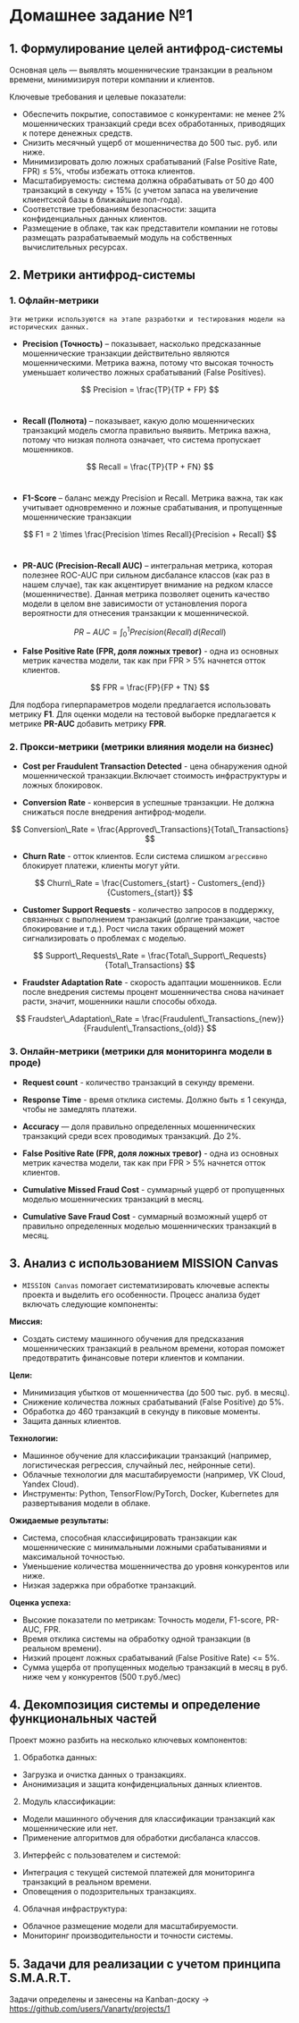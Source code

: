 # Домашнее задание №1

## 1. Формулирование целей антифрод-системы

Основная цель — выявлять мошеннические транзакции в реальном времени, минимизируя потери компании и клиентов.

Ключевые требования и целевые показатели:

* Обеспечить покрытие, сопоставимое с конкурентами: не менее 2% мошеннических транзакций среди всех обработанных, приводящих к потере денежных средств.
* Снизить месячный ущерб от мошенничества до 500 тыс. руб. или ниже.
* Минимизировать долю ложных срабатываний (False Positive Rate, FPR) ≤ 5%, чтобы избежать оттока клиентов.
* Масштабируемость: система должна обрабатывать от 50 до 400 транзакций в секунду + 15% (с учетом запаса на увеличение клиентской базы в ближайшие пол-года).
* Соответствие требованиям безопасности: защита конфиденциальных данных клиентов.
* Размещение в облаке, так как представители компании не готовы размещать разрабатываемый модуль на
собственных вычислительных ресурсах.

## 2. Метрики антифрод-системы

### 1. Офлайн-метрики

    Эти метрики используются на этапе разработки и тестирования модели на исторических данных.

* **Precision (Точность)** – показывает, насколько предсказанные мошеннические транзакции действительно являются мошенническими. Метрика важна, потому что высокая точность уменьшает количество ложных срабатываний (False Positives).

$$ Precision = \frac{TP}{TP + FP} $$
​
 
* **Recall (Полнота)** – показывает, какую долю мошеннических транзакций модель смогла правильно выявить. Метрика важна, потому что низкая полнота означает, что система пропускает мошенников.

$$ Recall = \frac{TP}{TP + FN} $$
​
 
* **F1-Score** – баланс между Precision и Recall. Метрика важна, так как учитывает одновременно и ложные срабатывания, и пропущенные мошеннические транзакции

$$ F1 = 2 \times \frac{Precision \times Recall}{Precision + Recall} $$
​

* **PR-AUC (Precision-Recall AUC)** – интегральная метрика, которая полезнее ROC-AUC при сильном дисбалансе классов (как раз в нашем случае), так как акцентирует внимание на редком классе (мошенничестве). Данная метрика позволяет оценить качество модели в целом вне зависимости от установления порога вероятности для отнесения транзакции к мошеннической.

$$ PR-AUC = \int_{0}^{1} Precision(Recall) \, d(Recall) $$

* **False Positive Rate (FPR, доля ложных тревог)** - одна из основных метрик качества модели, так как при FPR > 5% начнется отток клиентов.

$$ FPR = \frac{FP}{FP + TN} $$

Для подбора гиперпараметров модели предлагается использовать метрику **F1**. Для оценки модели на тестовой выборке предлагается к метрике **PR-AUC** добавить метрику **FPR**.

### 2. Прокси-метрики (метрики влияния модели на бизнес)

* **Cost per Fraudulent Transaction Detected** - цена обнаружения одной мошеннической транзакции.Включает стоимость инфраструктуры и ложных блокировок.

* **Conversion Rate** - конверсия в успешные транзакции. Не должна снижаться после внедрения антифрод-модели.

$$ Conversion\_Rate = \frac{Approved\_Transactions}{Total\_Transactions} $$

* **Churn Rate** - отток клиентов. Если система слишком `агрессивно` блокирует платежи, клиенты могут уйти.

$$ Churn\_Rate = \frac{Customers_{start} - Customers_{end}}{Customers_{start}} $$

* **Customer Support Requests** - количество запросов в поддержку, связанных с выполнением транзакций (долгие транзакции, частое блокирование и т.д.). Рост числа таких обращений может сигнализировать о проблемах с моделью.

$$ Support\_Requests\_Rate = \frac{Total\_Support\_Requests}{Total\_Transactions} $$

* **Fraudster Adaptation Rate** - скорость адаптации мошенников. Если после внедрения системы процент мошенничества снова начинает расти, значит, мошенники нашли способы обхода.

$$ Fraudster\_Adaptation\_Rate = \frac{Fraudulent\_Transactions_{new}}{Fraudulent\_Transactions_{old}} $$

### 3. Онлайн-метрики (метрики для мониторинга модели в проде)

* **Request count** - количество транзакций в секунду времени. 

* **Response Time** - время отклика системы. Должно быть ≤ 1 секунда, чтобы не замедлять платежи.

* **Accuracy** — доля правильно определенных мошеннических транзакций среди всех проводимых транзакций. До 2%.

* **False Positive Rate (FPR, доля ложных тревог)** - одна из основных метрик качества модели, так как при FPR > 5% начнется отток клиентов.

* **Cumulative Missed Fraud Cost** - суммарный ущерб от пропущенных моделью мошеннических транзакций в месяц.

* **Cumulative Save Fraud Cost** - суммарный возможный ущерб от правильно определенных моделью мошеннических транзакций в месяц.

## 3. Анализ с использованием MISSION Canvas

* `MISSION Canvas` помогает систематизировать ключевые аспекты проекта и выделить его особенности. 
Процесс анализа будет включать следующие компоненты:

**Миссия:** 

* Cоздать систему машинного обучения для предсказания мошеннических транзакций в реальном времени, которая поможет предотвратить финансовые потери клиентов и компании.

**Цели:**

* Минимизация убытков от мошенничества (до 500 тыс. руб. в месяц).
* Снижение количества ложных срабатываний (False Positive) до 5%.
* Обработка до 460 транзакций в секунду в пиковые моменты.
* Защита данных клиентов.


**Технологии:**

* Машинное обучение для классификации транзакций (например, логистическая регрессия, случайный лес, нейронные сети).
* Облачные технологии для масштабируемости (например, VK Cloud, Yandex Cloud).
* Инструменты: Python, TensorFlow/PyTorch, Docker, Kubernetes для развертывания модели в облаке.

**Ожидаемые результаты:**

* Система, способная классифицировать транзакции как мошеннические с минимальными ложными срабатываниями и максимальной точностью.
* Уменьшение количества мошенничества до уровня конкурентов или ниже.
* Низкая задержка при обработке транзакций.

**Оценка успеха:**

* Высокие показатели по метрикам: Точность модели, F1-score, PR-AUC, FPR.
* Время отклика системы на обработку одной транзакции (в реальном времени).
* Низкий процент ложных срабатываний (False Positive Rate) <= 5%.
* Сумма ущерба от пропущенных моделью транзакций в месяц в руб. ниже чем у конкурентов (500 т.руб./мес)

## 4. Декомпозиция системы и определение функциональных частей

Проект можно разбить на несколько ключевых компонентов:

1. Обработка данных:

* Загрузка и очистка данных о транзакциях.
* Анонимизация и защита конфиденциальных данных клиентов.

2. Модуль классификации:

* Модели машинного обучения для классификации транзакций как мошеннические или нет.
* Применение алгоритмов для обработки дисбаланса классов.

3. Интерфейс с пользователем и системой:

* Интеграция с текущей системой платежей для мониторинга транзакций в реальном времени.
* Оповещения о подозрительных транзакциях.

4. Облачная инфраструктура:

* Облачное размещение модели для масштабируемости.
* Мониторинг производительности и точности системы.

## 5. Задачи для реализации с учетом принципа S.M.A.R.T.

Задачи определены и занесены на Kanban-доску -> https://github.com/users/Vanarty/projects/1